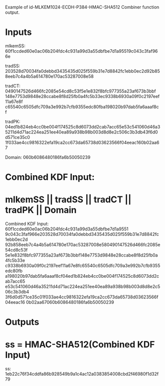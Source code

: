 Example of id-MLKEM1024-ECDH-P384-HMAC-SHA512 Combiner function output.

# Inputs
mlkemSS:
60f1ccded60e0ac06b204fdc4c931a99d3a55dbfbe7d1a95519c043c3faf966e

tradSS:  203528d70034fa0debbd3435435d025f559b31e7d8842fc1ebb0ec2d92b85
8eeb7c4a4b5a614780e170ac53287008e58

tradCT:  0490147526d466fc2085e54cd8c53f5e1e832f8bfc977355a23af673b3bbf
148e7753d9848e28ccabe8f8d25fb0a4fc5b33ec9338b6930a09f0c2197eef11a67e8f
c65540c6505dfc709a3e992b7cfb9355edc80fba198020b97dab5fa6aaaf8cf

tradPK:  04ed1b824eb4cc0be004f174525c8d6073dd2cab7acc65e53c541060d46a3
5211d4d71ac224ea251ee40ea89a938b98b003d8d8e2c506c3b3db43f6d0d571ce35c0
1f033ae4cc9816322efa19ca2cc673da65738d03623566f04eeac160b02aa67

Domain:  060b6086480186fa6b50050239


# Combined KDF Input:
#  mlkemSS || tradSS || tradCT || tradPK || Domain

Combined KDF Input: 60f1ccded60e0ac06b204fdc4c931a99d3a55dbfbe7d1a9551
9c043c3faf966e203528d70034fa0debbd3435435d025f559b31e7d8842fc1ebb0ec2d
92b858eeb7c4a4b5a614780e170ac53287008e580490147526d466fc2085e54cd8c53f
5e1e832f8bfc977355a23af673b3bbf148e7753d9848e28ccabe8f8d25fb0a4fc5b33e
c9338b6930a09f0c2197eef11a67e8fc65540c6505dfc709a3e992b7cfb9355edc80fb
a198020b97dab5fa6aaaf8cf04ed1b824eb4cc0be004f174525c8d6073dd2cab7acc65
e53c541060d46a35211d4d71ac224ea251ee40ea89a938b98b003d8d8e2c506c3b3db4
3f6d0d571ce35c01f033ae4cc9816322efa19ca2cc673da65738d03623566f04eeac16
0b02aa67060b6086480186fa6b50050239


# Outputs
# ss = HMAC-SHA512(Combined KDF Input)

ss: 1eb22c76f34cddfa86b928549b9a1c4ac12a0383854008cbd2f46980f1d32f79
